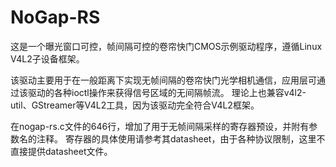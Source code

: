 # NoGap-RS
这是一个曝光窗口可控，帧间隔可控的卷帘快门CMOS示例驱动程序，遵循Linux V4L2子设备框架。

该驱动主要用于在一般距离下实现无帧间隔的卷帘快门光学相机通信，应用层可通过该驱动的各种ioctl操作来获得信号区域的无间隔帧流。
理论上也兼容v4l2-util、GStreamer等V4L2工具，因为该驱动完全符合V4L2框架。

在nogap-rs.c文件的646行，增加了用于无帧间隔采样的寄存器预设，并附有参数名的注释。
寄存器的具体使用请参考其datasheet，由于各种协议限制，这里不直接提供datasheet文件。

